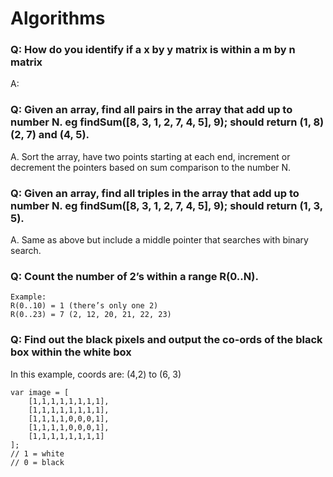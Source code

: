 # Algorithms

### Q: How do you identify if a x by y matrix is within a m by n matrix
A:

### Q: Given an array, find all pairs in the array that add up to number N. eg findSum([8, 3, 1, 2, 7, 4, 5], 9); should return (1, 8) (2, 7) and (4, 5).

A. Sort the array, have two points starting at each end, increment or decrement the pointers based on sum comparison to the number N.

### Q: Given an array, find all triples in the array that add up to number N. eg findSum([8, 3, 1, 2, 7, 4, 5], 9); should return (1, 3, 5).

A. Same as above but include a middle pointer that searches with binary search.

### Q: Count the number of 2’s within a range R(0..N).  
```
Example:
R(0..10) = 1 (there’s only one 2)
R(0..23) = 7 (2, 12, 20, 21, 22, 23)
```

### Q: Find out the black pixels and output the co-ords of the black box within the white box
In this example, coords are: (4,2) to (6, 3)
```
var image = [
    [1,1,1,1,1,1,1,1],
    [1,1,1,1,1,1,1,1],
    [1,1,1,1,0,0,0,1],
    [1,1,1,1,0,0,0,1],
    [1,1,1,1,1,1,1,1]
];
// 1 = white
// 0 = black
```
